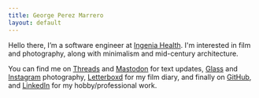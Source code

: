 ```yaml
---
title: George Perez Marrero
layout: default
---
```


Hello there, I’m a software engineer at [Ingenia Health](https://ingeniahealth.com/). I'm interested in film and photography, along with minimalism and mid-century architecture.

You can find me on [Threads](https://threads.net/@georgeperez) and [Mastodon](https://c.im/@georgeperez/) for text updates, [Glass](https://glass.photo/george) and [Instagram](https://instagram.com/georgeperez/) photography, [Letterboxd](https://letterboxd.com/georgeperez/) for my film diary, and finally on [GitHub](https://github.com/georgeperez/), and [LinkedIn](https://www.linkedin.com/in/georgeperezmarrero/) for my hobby/professional work.
